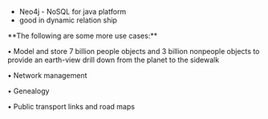 * Neo4j - NoSQL for java platform
* good in dynamic relation ship 

\*\*The following are some more use cases:\*\*

• Model and store 7 billion people objects and 3 billion nonpeople objects to  
 provide an earth-view drill down from the planet to the sidewalk

• Network management

• Genealogy

• Public transport links and road maps

